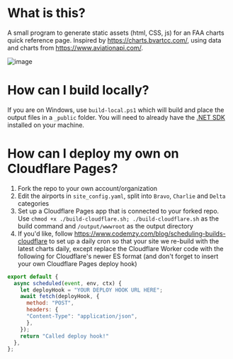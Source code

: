 # What is this?
A small program to generate static assets (html, CSS, js) for an FAA charts quick reference page. Inspired by https://charts.bvartcc.com/, using data and charts from https://www.aviationapi.com/.

![image](https://github.com/vzoa/charts-site-generator/assets/34892440/f2d6875a-c1bd-4a7d-aa6a-3738c6316313)

# How can I build locally?
If you are on Windows, use `build-local.ps1` which will build and place the output files in a `_public` folder. You will need to already have the [.NET SDK](https://dotnet.microsoft.com/en-us/download/visual-studio-sdks) installed on your machine.

# How can I deploy my own on Cloudflare Pages?
1. Fork the repo to your own account/organization
2. Edit the airports in `site_config.yaml`, split into `Bravo`, `Charlie` and `Delta` categories
3. Set up a Cloudflare Pages app that is connected to your forked repo. Use `chmod +x ./build-cloudflare.sh; ./build-cloudflare.sh` as the build command and `/output/wwwroot` as the output directory
4. If you'd like, follow https://www.codemzy.com/blog/scheduling-builds-cloudflare to set up a daily cron so that your site we re-build with the latest charts daily, except replace the Cloudflare Worker code with the following for Cloudflare's newer ES format (and don't forget to insert your own Cloudflare Pages deploy hook)
```js
export default { 
  async scheduled(event, env, ctx) {
    let deployHook = "YOUR DEPLOY HOOK URL HERE";
    await fetch(deployHook, {
      method: "POST",
      headers: {
      "Content-Type": "application/json",
      },
    });
    return "Called deploy hook!"
  },
};
```
